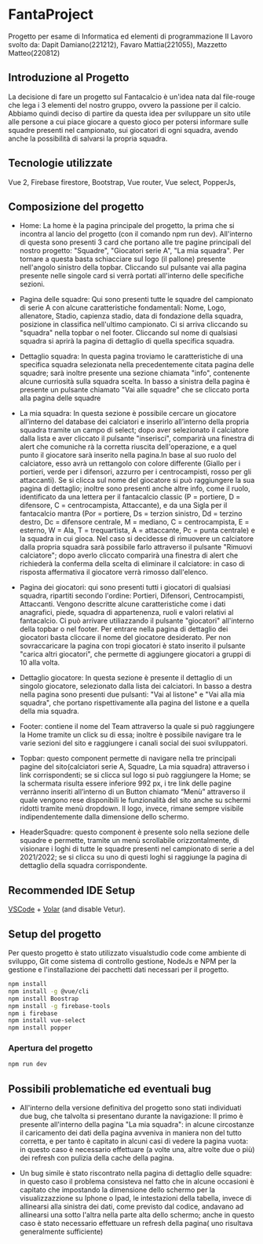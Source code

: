 # FantaProject
Progetto per esame di Informatica ed elementi di programmazione II
Lavoro svolto da: Dapit Damiano(221212), Favaro Mattia(221055), Mazzetto Matteo(220812)

## Introduzione al Progetto
La decisione di fare un progetto sul Fantacalcio è un'idea nata dal file-rouge che lega i 3 elementi del nostro gruppo, ovvero la passione per il calcio.
Abbiamo quindi deciso di partire da questa idea per sviluppare un sito utile alle persone a cui piace giocare a questo gioco per potersi informare sulle squadre presenti nel campionato, sui giocatori di ogni squadra, avendo anche la possibilità di salvarsi la propria squadra.

## Tecnologie utilizzate
Vue 2, 
Firebase firestore, 
Bootstrap,
Vue router,
Vue select,
PopperJs,

## Composizione del progetto

- Home: La home è la pagina principale del progetto, la prima che si incontra al lancio del progetto (con il comando npm run dev). All'interno di questa sono presenti 3 card che portano alle tre pagine principali del nostro progetto: "Squadre", "Giocatori serie A", "La mia squadra". Per tornare a questa basta schiacciare sul logo (il pallone) presente nell'angolo sinistro della topbar. Cliccando sul pulsante vai alla pagina presente nelle singole card si verrà portati all'interno delle specifiche sezioni.

- Pagina delle squadre: Qui sono presenti tutte le squadre del campionato di serie A con alcune caratteristiche fondamentali: Nome, Logo, allenatore, Stadio, capienza stadio, data di fondazione della squadra, posizione in classifica nell'ultimo campionato. Ci si arriva cliccando su "squadra" nella topbar o nel footer.
Cliccando sul nome di qualsiasi squadra si aprirà la pagina di dettaglio di quella specifica squadra.

- Dettaglio squadra: In questa pagina troviamo le caratteristiche di una specifica squadra selezionata nella precedentemente citata pagina delle squadre; sarà inoltre presente una sezione chiamata "info", contenente alcune curriosità sulla squadra scelta. In basso a sinistra della pagina è presente un pulsante chiamato "Vai alle squadre" che se cliccato porta alla pagina delle squadre

- La mia squadra: In questa sezione è possibile cercare un giocatore all’interno del database dei calciatori e inserirlo all’interno della propria squadra tramite un campo di select; dopo aver selezionato il calciatore dalla lista e aver cliccato il pulsante "inserisci", comparirà una finestra di alert che comuniche rà la corretta riuscita dell'operazione, e a quel punto il giocatore sarà inserito nella pagina.In base al suo ruolo del calciatore, esso avrà un rettangolo con colore differente (Giallo per i portieri, verde per i difensori, azzurro per i centrocampisti, rosso per gli attaccanti). Se si clicca sul nome del giocatore si può raggiungere la sua pagina di dettaglio; inoltre sono presenti anche altre info, come il ruolo, identificato da una lettera per il fantacalcio classic (P = portiere, D = difensore, C = centrocampista, Attaccante), e da una Sigla per il fantacalcio mantra (Por = portiere, Ds = terzion sinistro, Dd = terzino destro, Dc = difensore centrale, M = mediano, C = centrocampista, E = esterno, W = Ala, T = trequartista, A = attaccante, Pc = punta centrale) e la squadra in cui gioca. Nel caso si decidesse di rimuovere un calciatore dalla propria squadra sarà possibile farlo attraverso il pulsante "Rimuovi calciatore"; dopo averlo cliccato comparirà una finestra di alert che richiederà la conferma della scelta di eliminare il calciatore: in caso di risposta affermativa il giocatore verrà rimosso dall'elenco.

- Pagina dei giocatori: qui sono presenti tutti i giocatori di qualsiasi squadra, ripartiti secondo l'ordine: Portieri, Difensori, Centrocampisti, Attaccanti. Vengono descritte alcune caratteristiche come i dati anagrafici, piede, squadra di appartenenza, ruoli e valori relativi al fantacalcio. Ci può arrivare utiliazzando il pulsante "giocatori" all'interno della topbar o nel footer.
Per entrare nella pagina di dettaglio dei giocatori basta cliccare il nome del giocatore desiderato. Per non sovraccaricare la pagina con tropi giocatori è stato inserito il 
pulsante "carica altri giocatori", che permette di aggiungere giocatori a gruppi di 10 alla volta.

- Dettaglio giocatore: In questa sezione è presente il dettaglio di un singolo giocatore, selezionato dalla lista dei calciatori. In basso a destra nella pagina sono presenti due pulsanti: "Vai al listone" e "Vai alla mia squadra", che portano rispettivamente alla pagina del listone e a quella della mia squadra.

* Footer: contiene il nome del Team attraverso la quale si può raggiungere la Home tramite un click su di essa; inoltre è possibile navigare tra le varie sezioni del sito e raggiungere i canali social dei suoi sviluppatori.

* Topbar: questo component permette di navigare nella tre principali pagine del sito(calciatori serie A, Squadre, La mia squadra) attraverso i link corrispondenti; 
se si clicca sul logo si può raggiungere la Home; se la schermata risulta essere inferiore 992 px, i tre link delle pagine verrànno inseriti all’interno di un Button chiamato “Menù” attraverso il quale vengono rese disponibili le funzionalità del sito anche su schermi ridotti tramite menù dropdown. Il logo, invece, rimane sempre visibile indipendentemente dalla dimensione dello schermo.

* HeaderSquadre: questo component è presente solo nella sezione delle squadre e permette, tramite un menù scrollabile orizzontalmente, di visionare i loghi di tutte le squadre presenti nel campionato di serie a del 2021/2022; se si clicca su uno di questi loghi si raggiunge la pagina di dettaglio della squadra corrispondente.

## Recommended IDE Setup

[VSCode](https://code.visualstudio.com/) + [Volar](https://marketplace.visualstudio.com/items?itemName=johnsoncodehk.volar) (and disable Vetur).

## Setup del progetto
Per questo progetto è stato utilizzato visualstudio code come ambiente di sviluppo, Git come sistema di controllo gestione, NodeJs e NPM per la gestione e l'installazione dei 
pacchetti dati necessari per il progetto.

```sh
npm install
npm install -g @vue/cli
npm install Boostrap
npm install -g firebase-tools
npm i firebase
npm install vue-select
npm install popper
```

### Apertura del progetto

```sh
npm run dev
```
## Possibili problematiche ed eventuali bug

- All'interno della versione definitiva del progetto sono stati individuati due bug, che talvolta si presentano durante la navigazione:
Il primo è presente all'interno della pagina "La mia squadra": in alcune circostanze il caricamento dei dati della pagina avveniva in maniera non del tutto corretta,
e per tanto è capitato in alcuni casi di vedere la pagina vuota: in questo caso è necessario effettuare (a volte una, altre volte due o più) dei refresh con pulizia della cache della pagina.

- Un bug simile è stato riscontrato nella pagina di dettaglio delle squadre: in questo caso il problema consisteva nel fatto che in alcune occasioni è capitato che impostando la dimensione dello schermo per la visualizzazzione su Iphone o Ipad, le intestazioni della tabella, invece di allinearsi alla sinistra dei dati, come previsto dal codice, 
andavano ad allinearsi una sotto l'altra nella parte alta dello schermo; anche in questo caso è stato necessario effettuare un refresh della pagina( uno risultava generalmente sufficiente)
